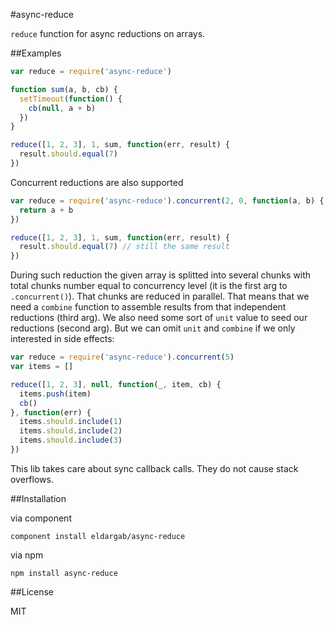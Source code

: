 #async-reduce

`reduce` function for async reductions on arrays.

##Examples

```javascript
var reduce = require('async-reduce')

function sum(a, b, cb) {
  setTimeout(function() {
    cb(null, a + b)
  })
}

reduce([1, 2, 3], 1, sum, function(err, result) {
  result.should.equal(7)
})
```

Concurrent reductions are also supported

```javascript
var reduce = require('async-reduce').concurrent(2, 0, function(a, b) {
  return a + b
})

reduce([1, 2, 3], 1, sum, function(err, result) {
  result.should.equal(7) // still the same result
})
```

During such reduction the given array is splitted into several
chunks with total chunks number equal to concurrency level (it is
the first arg to `.concurrent()`).
That chunks are reduced in parallel. That means that we need a
`combine` function to assemble results from that independent reductions
(third arg). We also need some sort of `unit` value to seed our
reductions (second arg). But we can omit `unit` and `combine`
if we only interested in side effects:

```javascript
var reduce = require('async-reduce').concurrent(5)
var items = []

reduce([1, 2, 3], null, function(_, item, cb) {
  items.push(item)
  cb()
}, function(err) {
  items.should.include(1)
  items.should.include(2)
  items.should.include(3)
})
```

This lib takes care about sync callback calls. They do not cause stack overflows.

##Installation

via component

```
component install eldargab/async-reduce
```

via npm

```
npm install async-reduce
```

##License

MIT
